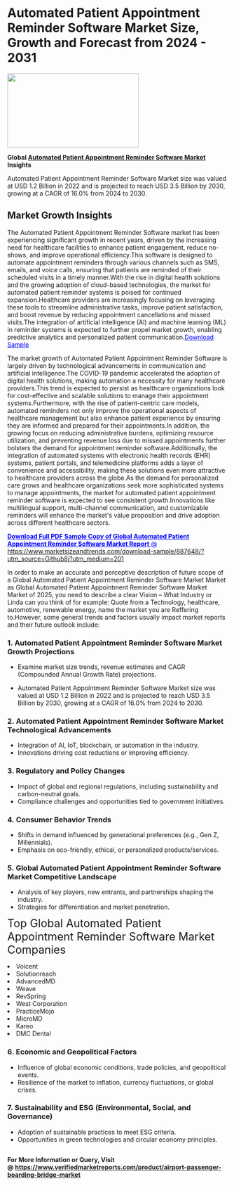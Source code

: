<H1>Automated Patient Appointment Reminder Software Market Size, Growth and Forecast from 2024 - 2031</H1><img class="aligncenter size-medium wp-image-584254" src="https://thirdeyenews.in/wp-content/uploads/2024/09/Global-Market-Research-300x168.jpeg" alt="" width="300" height="168" /><p><strong>Global&nbsp;<a href="https://www.marketsizeandtrends.com/download-sample/887648/?utm_source=Github8j?utm_medium=201">Automated Patient Appointment Reminder Software Market</a> Insights</strong></p><p>Automated Patient Appointment Reminder Software Market size was valued at USD 1.2 Billion in 2022 and is projected to reach USD 3.5 Billion by 2030, growing at a CAGR of 16.0% from 2024 to 2030.</p><p><h2>Market Growth Insights</h2> <p>The Automated Patient Appointment Reminder Software market has been experiencing significant growth in recent years, driven by the increasing need for healthcare facilities to enhance patient engagement, reduce no-shows, and improve operational efficiency.This software is designed to automate appointment reminders through various channels such as SMS, emails, and voice calls, ensuring that patients are reminded of their scheduled visits in a timely manner.With the rise in digital health solutions and the growing adoption of cloud-based technologies, the market for automated patient reminder systems is poised for continued expansion.Healthcare providers are increasingly focusing on leveraging these tools to streamline administrative tasks, improve patient satisfaction, and boost revenue by reducing appointment cancellations and missed visits.The integration of artificial intelligence (AI) and machine learning (ML) in reminder systems is expected to further propel market growth, enabling predictive analytics and personalized patient communication.<a href="#" style="color:blue; text-decoration:underline;">Download Sample</a></p> <p>The market growth of Automated Patient Appointment Reminder Software is largely driven by technological advancements in communication and artificial intelligence.The COVID-19 pandemic accelerated the adoption of digital health solutions, making automation a necessity for many healthcare providers.This trend is expected to persist as healthcare organizations look for cost-effective and scalable solutions to manage their appointment systems.Furthermore, with the rise of patient-centric care models, automated reminders not only improve the operational aspects of healthcare management but also enhance patient experience by ensuring they are informed and prepared for their appointments.In addition, the growing focus on reducing administrative burdens, optimizing resource utilization, and preventing revenue loss due to missed appointments further bolsters the demand for appointment reminder software.Additionally, the integration of automated systems with electronic health records (EHR) systems, patient portals, and telemedicine platforms adds a layer of convenience and accessibility, making these solutions even more attractive to healthcare providers across the globe.As the demand for personalized care grows and healthcare organizations seek more sophisticated systems to manage appointments, the market for automated patient appointment reminder software is expected to see consistent growth.Innovations like multilingual support, multi-channel communication, and customizable reminders will enhance the market's value proposition and drive adoption across different healthcare sectors.<a href="#" style="color:blue; text-decoration:underline;"></p><p><span class=""><strong>Download Full PDF Sample Copy of Global Automated Patient Appointment Reminder Software Market Report</strong> @ <a href="https://www.marketsizeandtrends.com/download-sample/887648/?utm_source=Github8j?utm_medium=201" target="_blank">https://www.marketsizeandtrends.com/download-sample/887648/?utm_source=Github8j?utm_medium=201</a></span></p><p>In order to make an accurate and perceptive description of future scope of a Global&nbsp;Automated Patient Appointment Reminder Software Market Market as Global&nbsp;Automated Patient Appointment Reminder Software Market Market of 2025, you need to describe a clear Vision &ndash; What Industry or Linda can you think of for example: Quote from a Technology, healthcare, automotive, renewable energy, name the market you are Reffering to.However, some general trends and factors usually impact market reports and their future outlook include:</p><h3>1.&nbsp;<strong>Automated Patient Appointment Reminder Software Market Growth Projections</strong></h3><ul><li>Examine market size trends, revenue estimates and CAGR (Compounded Annual Growth Rate) projections.</li><li><p>Automated Patient Appointment Reminder Software Market size was valued at USD 1.2 Billion in 2022 and is projected to reach USD 3.5 Billion by 2030, growing at a CAGR of 16.0% from 2024 to 2030.</p></li></ul><h3>2.&nbsp;<strong>Automated Patient Appointment Reminder Software Market Technological Advancements</strong></h3><ul><li>Integration of AI, IoT, blockchain, or automation in the industry.</li><li>Innovations driving cost reductions or improving efficiency.</li></ul><h3>3.&nbsp;<strong>Regulatory and Policy Changes</strong></h3><ul><li>Impact of global and regional regulations, including sustainability and carbon-neutral goals.</li><li>Compliance challenges and opportunities tied to government initiatives.</li></ul><h3>4.&nbsp;<strong>Consumer Behavior Trends</strong></h3><ul><li>Shifts in demand influenced by generational preferences (e.g., Gen Z, Millennials).</li><li>Emphasis on eco-friendly, ethical, or personalized products/services.</li></ul><h3>5.&nbsp;<strong>Global Automated Patient Appointment Reminder Software Market Competitive Landscape</strong></h3><ul><li>Analysis of key players, new entrants, and partnerships shaping the industry.</li><li>Strategies for differentiation and market penetration.</li></ul><p data-pm-slice="1 1 []"><span style="color: inherit; font-family: inherit; font-size: 25px;">Top Global Automated Patient Appointment Reminder Software Market Companies</span></p><div class="" data-test-id=""><p><li>Voicent</li><li> Solutionreach</li><li> AdvancedMD</li><li> Weave</li><li> RevSpring</li><li> West Corporation</li><li> PracticeMojo</li><li> MicroMD</li><li> Kareo</li><li> DMC Dental</li></p></div><h3>6.&nbsp;<strong>Economic and Geopolitical Factors</strong></h3><ul><li>Influence of global economic conditions, trade policies, and geopolitical events.</li><li>Resilience of the market to inflation, currency fluctuations, or global crises.</li></ul><h3>7.&nbsp;<strong>Sustainability and ESG (Environmental, Social, and Governance)</strong></h3><ul><li>Adoption of sustainable practices to meet ESG criteria.</li><li>Opportunities in green technologies and circular economy principles.</li></ul><h2><strong style="font-size: 14px;">For More Information or Query, Visit @&nbsp;</strong><a style="background-color: #ffffff; font-size: 14px;" href="https://www.marketsizeandtrends.com/report/automated-patient-appointment-reminder-software-market-/" target="_blank">https://www.verifiedmarketreports.com/product/airport-passenger-boarding-bridge-market</a></h2>